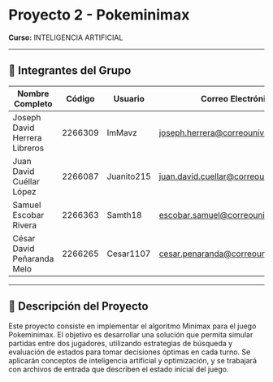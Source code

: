 # Proyecto 2 - Pokeminimax

**Curso:** INTELIGENCIA ARTIFICIAL 

---

## 👥 Integrantes del Grupo

| Nombre Completo | Código | Usuario | Correo Electrónico |
|---|---|---|---|
| Joseph David Herrera Libreros | 2266309 | ImMavz | joseph.herrera@correounivalle.edu.co |
| Juan David Cuéllar López | 2266087 | Juanito215 | juan.david.cuellar@correounivalle.edu.co |
| Samuel Escobar Rivera | 2266363 | Samth18 | escobar.samuel@correounivalle.edu.co |
| César David Peñaranda Melo | 2266265 | Cesar1107 | cesar.penaranda@correounivalle.edu.co |


---

## 📌 Descripción del Proyecto

Este proyecto consiste en implementar el algoritmo Minimax para el juego Pokeminimax. El objetivo es desarrollar una solución que permita simular partidas entre dos jugadores, utilizando estrategias de búsqueda y evaluación de estados para tomar decisiones óptimas en cada turno. Se aplicarán conceptos de inteligencia artificial y optimización, y se trabajará con archivos de entrada que describen el estado inicial del juego.